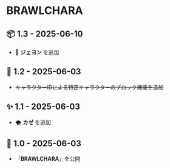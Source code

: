 # BRAWLCHARA

## 📦 1.3 - 2025-06-10  
- 🧱 **ジェヨン** を追加  

## 🧪 1.2 - 2025-06-03  
- ~~キャラクターIDによる特定キャラクターのブロック機能を追加~~

## ✨ 1.1 - 2025-06-03  
- 🌪️ **カゼ** を追加  

## 🚀 1.0 - 2025-06-03  
- 「**BRAWLCHARA**」を公開